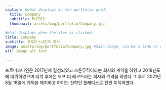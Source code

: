 ```yaml
---
caption: #what displays in the portfolio grid:
  title: Company
  subtitle: PLEDIS
  thumbnail: assets/img/portfolio/Company.jpg
  
#what displays when the item is clicked:
title: Company
subtitle: 프로미스나인의 회사
image: assets/img/portfolio/Company.jpg #main image, can be a link or a file in assets/img/portfolio
alt: image alt text

---
```


프로미스나인은 2017년에 결성되었고 스톤뮤직이라는 회사와 계약을 하였고
2018년도에 데뷔하였으며 데뷔 후에는 오프 더 레코드라는 회사와 계약을 하였다
그 후로 2021년 8월 16일에 계약을 해지하고 하이브 산하인 플레디스로 전원 이적하였다. 
